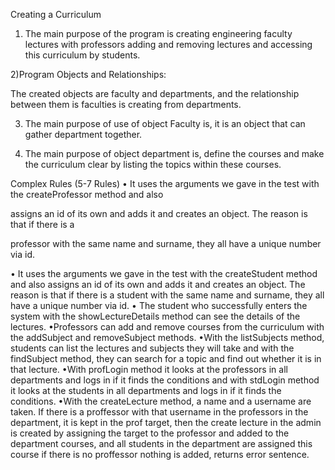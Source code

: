 Creating a Curriculum 

1) The main purpose of the program is creating engineering faculty lectures with professors adding and removing lectures and accessing this curriculum by students.

2)Program Objects and Relationships: 

The created objects are faculty and departments, and the relationship between them is faculties is creating from departments. 

3) The main purpose of use of object Faculty is, it is an object that can gather department together.

4) The main purpose of object department is, define the courses and make the curriculum clear by listing the topics within these courses.


Complex Rules  (5-7 Rules) 
• It uses the arguments we gave in the test with the createProfessor method and also 

assigns an id of its own and adds it and creates an object. The reason is that if there is a 

professor with the same name and surname, they all have a unique number via id. 

• It uses the arguments we gave in the test with the createStudent method and also assigns 
an id of its own and adds it and creates an object. The reason is that if there is a student 
with the same name and surname, they all have a unique number via id. 
• The student who successfully enters the system with the showLectureDetails method 
can see the details of the lectures. 
•Professors can add and remove courses from the curriculum with the addSubject and 
removeSubject methods. 
•With the listSubjects method, students can list the lectures and subjects they will take 
and with the findSubject method, they can search for a topic and find out whether it is in 
that lecture. 
•With profLogin method it looks at the professors in all departments and logs in if it finds 
the conditions and with stdLogin method it looks at the students in all departments and 
logs in if it finds the conditions. 
•With the createLecture method, a name and a username are taken. If there is a proffessor 
with that username in the professors in the department, it is kept in the prof target, then 
the create lecture in the admin is created by assigning the target to the professor and 
added to the department courses, and all students in the department are assigned this 
course if there is no proffessor nothing is added, returns error sentence.
